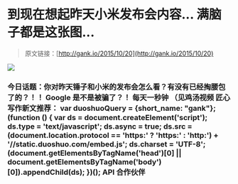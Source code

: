 # 到现在想起昨天小米发布会内容... 满脑子都是这张图...

> 原文链接：[http://gank.io/2015/10/20](http://gank.io/2015/10/20)

![](http://ww4.sinaimg.cn/large/610dc034gw1ex7g4l9gx9j20hk0cl0u2.jpg)

### 今日话题：你对昨天锤子和小米的发布会怎么看？有没有已经掏腰包了的？！！                                                                        Google 是不是被骗了？！                                                                                            每天一秒钟 （见鸡汤视频                                                                                    匠心写作新文推荐：                                                                                var duoshuoQuery = {short_name: "gank"};    (function () {        var ds = document.createElement('script');        ds.type = 'text/javascript';        ds.async = true;        ds.src = (document.location.protocol == 'https:' ? 'https:' : 'http:') + '//static.duoshuo.com/embed.js';        ds.charset = 'UTF-8';        (document.getElementsByTagName('head')[0]        || document.getElementsByTagName('body')[0]).appendChild(ds);    })();                                API                            合作伙伴                                    


